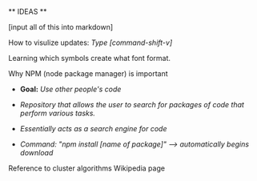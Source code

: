 ** IDEAS **

[input all of this into markdown]

How to visulize updates:
*Type [command-shift-v]*


Learning which symbols create what font format.

Why NPM (node package manager) is important

* **Goal:** *Use other people's code*

* *Repository that allows the user to search for packages of code that perform various tasks.*

* *Essentially acts as a search engine for code*

* *Command: "npm install [name of package]" --> automatically begins download*


Reference to cluster algorithms Wikipedia page